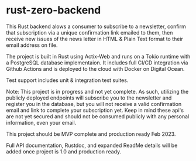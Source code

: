 # rust-zero-backend

This Rust backend alows a consumer to subscribe to a newsletter, confirm that subscription via a unique confirmation link emailed to them, then receive new issues of the news letter in HTML & Plain Text format to their email address on file.

The project is built in Rust using Actix-Web and runs on a Tokio runtime with a PostgreSQL database implementaion. It includes full CI/CD integration via Github Actions and is deployed to the cloud with Docker on Digital Ocean.  

Test support includes unit & integration test suites.

Note: This project is in progress and not yet complete.  As such, utilizing the publicly deployed endpoints will subscribe you to the newsletter and register you in the database, but you will not receive a valid confirmation email and link to complete your subscription yet.  Keep in mind these api's are not yet secured and should not be consumed publicly with any personal information, even your email.

This project should be MVP complete and production ready Feb 2023.  

Full API documentation, Rustdoc, and expanded ReadMe details will be added once project is 1.0 and production ready.

